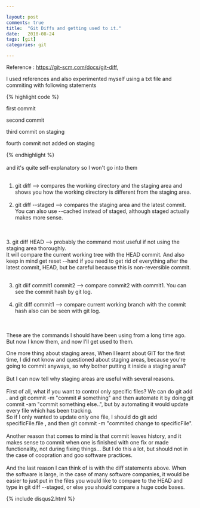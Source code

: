 ```yaml
---

layout: post
comments: true
title:  "Git Diffs and getting used to it."
date:   2018-08-24
tags: [git]
categories: git

---
```


Reference : https://git-scm.com/docs/git-diff,  

I used references and also experimented myself 
using a txt file and commiting with following statements

{% highlight code %}

first commit

second commit

third commit on staging

fourth commit not added on staging

{% endhighlight %}
<br><br>
and it's quite self-explanatory so I won't go into them
<br><br>
1. git diff --> compares the working directory and the staging area and shows you 
how the working directory is different from the staging area.
<br><br>
2. git diff --staged --> compares the staging area and the latest commit. <br> 
You can also use --cached instead of staged, although staged actually makes more sense.

<br><br>
3. git diff HEAD --> probably the command most useful if not using the staging area thoroughly.<br>
It will compare the current working tree with the HEAD commit. 
And also keep in mind get reset --hard if you need to get rid of everything after the latest commit, HEAD,
but be careful because this is non-reversible commit.
<br><br>

3. git diif commit1 commit2 --> compare commit2 with commit1. You can see the commit hash 
by git log.
<br><br>
4. giit diff commit1 --> compare current working branch with the commit hash also can be seen with git log.
<br><br><br>

These are the commands I should have been using from a long time ago.
But now I know them, and now I'll get used to them.

One more thing about staging areas, 
When I learnt about GIT for the first time,
I did not know and questioned about staging areas,
because you're going to commit anyways, so why bother 
putting it inside a staging area?
<br><br>
But I can now tell why staging areas are useful with several reasons.
<br><br>
First of all, what if you want to control only specific files?
We can do git add . and git commit -m "commit # something" and 
then automate it by doing git commit -am "commit something else..",
but by automating it would update every file which has been tracking.
<br>
So if I only wanted to update only one file, I should do
git add specificFile.file , and then git commit -m "commited change to specificFile".
<br><br>
Another reason that comes to mind is that commit leaves history,
and it makes sense to commit when one is finished with one fix or made functionality,
not during fixing things... But I do this a lot, but should not in the case of coopration and goo software practices.
<br><br>
And the last reason I can think of is with the diff statements above.
When the software is large, in the case of many software companies,
it would be easier to just put in the files you would like to compare to the 
HEAD and type in git diff --staged, or else you should compare a huge code bases.






{% include disqus2.html %}